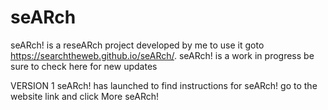 # seARch
seARch! is a reseARch project developed by me
to use it goto https://searchtheweb.github.io/seARch/. seARch! is a work in progress be sure to check here for new updates

VERSION 1
seARch! has launched to find instructions for seARch! go to the website link and click More seARch!
